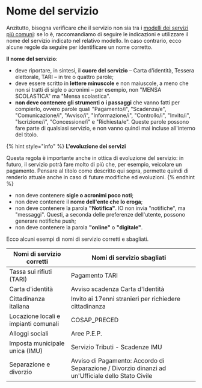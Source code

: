 # Nome del servizio

Anzitutto, bisogna verificare che il servizio non sia tra i [modelli dei servizi più comuni](../../catalogo-dei-servizi-e-modelli/i-modelli-dei-servizi-piu-frequenti.md): se lo è, raccomandiamo di seguire le indicazioni e utilizzare il nome del servizio indicato nel relativo modello. In caso contrario, ecco alcune regole da seguire per identificare un nome corretto.&#x20;

**Il nome del servizio**:

* deve riportare, in sintesi, il **cuore del servizio** – Carta d'identità, Tessera elettorale, TARI – in tre o quattro parole;
* deve essere scritto in **lettere minuscole** e non maiuscole, a meno che non si tratti di sigle o acronimi – per esempio, non "MENSA SCOLASTICA" ma "Mensa scolastica".
* **non deve contenere gli strumenti o i passaggi** che vanno fatti per compierlo, ovvero parole quali "Pagamento/i", "Scadenza/e", "Comunicazione/i", "Avviso/i", "Informazione/i", "Controllo/i", "Invito/i", "Iscrizione/i", "Concessione/i" e "Richiesta/e". Queste parole possono fare parte di qualsiasi servizio, e non vanno quindi mai incluse all'interno del titolo.

{% hint style="info" %}
**L'evoluzione dei servizi**

Questa regola è importante anche in ottica di evoluzione del servizio: in futuro, il servizio potrà fare molto di più che, per esempio, veicolare un pagamento. Pensare al titolo come descritto qui sopra, permette quindi di renderlo attuale anche in caso di future modifiche ed evoluzioni.
{% endhint %}

* non deve contenere **sigle o acronimi poco noti**;&#x20;
* non deve contenere il **nome dell'ente che lo eroga**;
* non deve contenere la parola **"Notifica"**. IO non invia "notifiche", ma "messaggi". Questi, a seconda delle preferenze dell'utente, possono generare notifiche push;
* non deve contenere la parola **"online"** o **"digitale"**.

Ecco alcuni esempi di nomi di servizio corretti e sbagliati.

<table><thead><tr><th>Nomi di servizio corretti</th><th>Nomi di servizio sbagliati</th><th data-hidden></th></tr></thead><tbody><tr><td>Tassa sui rifiuti (TARI)</td><td>Pagamento TARI </td><td></td></tr><tr><td>Carta d'identità</td><td>Avviso scadenza Carta d'Identità </td><td></td></tr><tr><td>Cittadinanza italiana</td><td>Invito ai 17enni stranieri per richiedere cittadinanza</td><td></td></tr><tr><td>Locazione locali e impianti comunali</td><td>COSAP_PRECED</td><td></td></tr><tr><td>Alloggi sociali</td><td>Aree P.E.P.</td><td></td></tr><tr><td>Imposta municipale unica (IMU)</td><td>Servizio Tributi - Scadenze IMU</td><td></td></tr><tr><td>Separazione e divorzio </td><td>Avviso di Pagamento: Accordo di Separazione / Divorzio dinanzi ad un'Ufficiale dello Stato Civile</td><td></td></tr></tbody></table>
